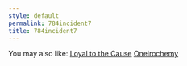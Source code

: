 ```yaml
---
style: default
permalink: 784incident7
title: 784incident7
---
```

You may also like:
[Loyal to the Cause](http://scp-wiki.net/loyal-to-the-cause)
[Oneirochemy](http://scp-wiki.net/oneirochemy)